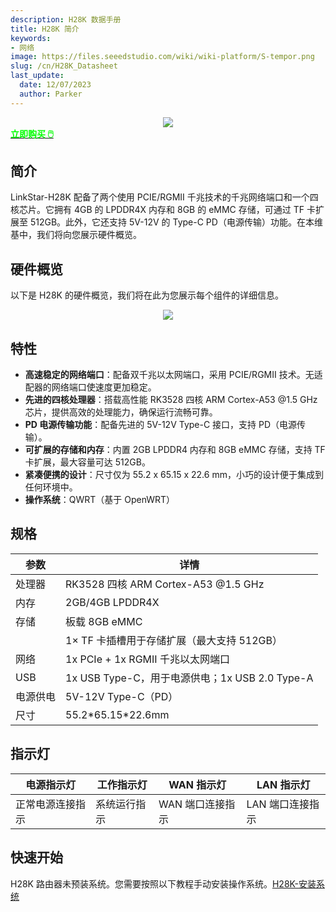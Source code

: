 ```yaml
---
description: H28K 数据手册
title: H28K 简介
keywords:
- 网络
image: https://files.seeedstudio.com/wiki/wiki-platform/S-tempor.png
slug: /cn/H28K_Datasheet
last_update:
  date: 12/07/2023
  author: Parker
---
```


<!-- ---
name: 带有 8GB eMMC 和 QWRT 支持的 H28K 路由器
category: 
bzurl: 
prodimagename:
surveyurl: 
sku: *******
tags:
--- -->

<div align="center"><img width={500} src="https://files.seeedstudio.com/wiki/H28K/Overview.jpg" /></div>

<div class="get_one_now_container" style={{textAlign: 'center'}}>
    <a class="get_one_now_item" href="https://www.seeedstudio.com/LinkStar-H28K-0208-p-5848.html" target="_blank">
            <strong><span><font color={'FFFFFF'} size={"4"}> 立即购买 🖱️</font></span></strong>
    </a>
</div>

## 简介

LinkStar-H28K 配备了两个使用 PCIE/RGMII 千兆技术的千兆网络端口和一个四核芯片。它拥有 4GB 的 LPDDR4X 内存和 8GB 的 eMMC 存储，可通过 TF 卡扩展至 512GB。此外，它还支持 5V-12V 的 Type-C PD（电源传输）功能。在本维基中，我们将向您展示硬件概览。

## 硬件概览

以下是 H28K 的硬件概览，我们将在此为您展示每个组件的详细信息。

<div align="center"><img width={500} src="https://files.seeedstudio.com/wiki/H28K/29.png" /></div>

## 特性

- **高速稳定的网络端口**：配备双千兆以太网端口，采用 PCIE/RGMII 技术。无适配器的网络端口使速度更加稳定。
- **先进的四核处理器**：搭载高性能 RK3528 四核 ARM Cortex-A53 @1.5 GHz 芯片，提供高效的处理能力，确保运行流畅可靠。
- **PD 电源传输功能**：配备先进的 5V-12V Type-C 接口，支持 PD（电源传输）。
- **可扩展的存储和内存**：内置 2GB LPDDR4 内存和 8GB eMMC 存储，支持 TF 卡扩展，最大容量可达 512GB。
- **紧凑便携的设计**：尺寸仅为 55.2 x 65.15 x 22.6 mm，小巧的设计便于集成到任何环境中。
- **操作系统**：QWRT（基于 OpenWRT）

## 规格

| **参数**       | **详情**                                                     |
| -------------- | ----------------------------------------------------------- |
| 处理器         | RK3528 四核 ARM Cortex-A53 @1.5 GHz                          |
| 内存           | 2GB/4GB LPDDR4X                                             |
| 存储           | 板载 8GB eMMC                                               |
|                | 1× TF 卡插槽用于存储扩展（最大支持 512GB）                   |
| 网络           | 1x PCIe + 1x RGMII 千兆以太网端口                           |
| USB            | 1x USB Type-C，用于电源供电；1x USB 2.0 Type-A              |
| 电源供电       | 5V-12V Type-C（PD）                                         |
| 尺寸           | 55.2\*65.15\*22.6mm                                        |

## 指示灯

| 电源指示灯                 | 工作指示灯                 | WAN 指示灯                   | LAN 指示灯                   |
| -------------------------- | -------------------------- | ---------------------------- | ---------------------------- |
| 正常电源连接指示           | 系统运行指示               | WAN 端口连接指示             | LAN 端口连接指示             |

## 快速开始

H28K 路由器未预装系统。您需要按照以下教程手动安装操作系统。[H28K-安装系统](/cn/H28K-install-system)

<div class="button_tech_support_container">
<a href="https://forum.seeedstudio.com/" class="button_forum"></a> 
<a href="https://www.seeedstudio.com/contacts" class="button_email"></a>
</div>

<div class="button_tech_support_container">
<a href="https://discord.gg/eWkprNDMU7" class="button_discord"></a> 
<a href="https://github.com/Seeed-Studio/wiki-documents/discussions/69" class="button_discussion"></a>
</div>
